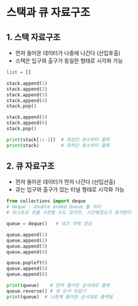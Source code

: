 # 스택과 큐 자료구조 

## 1. 스택 자료구조 

- 먼저 들어온 데이터가 나중에 나간다 (선입후출) 
- 스택은 입구와 출구가 동일한 형태로 시각화 가능 

```python 
list = [] 

stack.append(1)
stack.append(2)
stack.append(3)
stack.append(4)
stack.pop()

stack.append(5)
stack.append(6)
stack.pop()

print(stack[::-1]) 	# 최상단 원소부터 출력 
print(stack) 		# 최하단 원소부터 출력 

```


## 2. 큐 자료구조 

- 먼저 들어온 데이터가 먼저 나간다 (선입선출) 
- 큐는 입구와 출구가 있는 터널 형태로 시각화 가능 

```python 
from collections import deque  
# deque : double ended Queue 를 의미 
# 리스트로 큐를 구현할 수도 있지만, 시간복잡도가 증가한다 

queue = deque()   # 데크 객체 생성 

queue.append(1)
queue.append(2)
queue.append(3)
queue.append(4)

queue.popleft()
queue.append(5)
queue.append(6)

print(queue)    # 먼저 들어온 순서대로 출력 
queue.reverse() # 큐 순서 뒤집기 
print(queue)  # 나중에 들어온 순서대로 출력됨 
```





